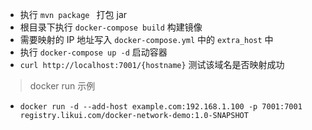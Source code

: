 * 执行 `mvn package ` 打包 jar
* 根目录下执行 `docker-compose build` 构建镜像
* 需要映射的 IP 地址写入 `docker-compose.yml` 中的 `extra_host` 中
* 执行 `docker-compose up -d` 启动容器
* ``` curl http://localhost:7001/{hostname} ``` 测试该域名是否映射成功
> docker run 示例
* `docker run -d --add-host example.com:192.168.1.100 -p 7001:7001 registry.likui.com/docker-network-demo:1.0-SNAPSHOT`